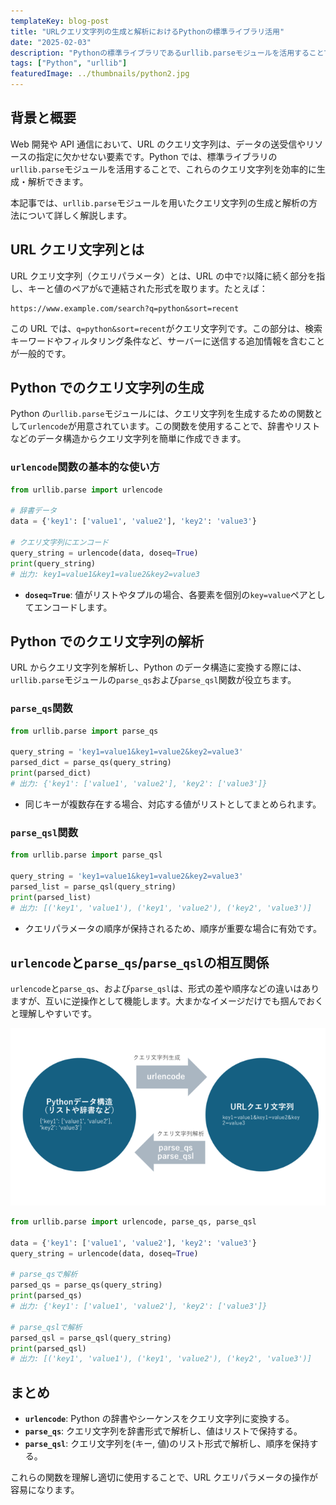 ```yaml
---
templateKey: blog-post
title: "URLクエリ文字列の生成と解析におけるPythonの標準ライブラリ活用"
date: "2025-02-03"
description: "Pythonの標準ライブラリであるurllib.parseモジュールを活用することで、これらのクエリ文字列を効率的に生成・解析できます。本記事では、urlencode、parse_qs、およびparse_qsl関数の役割や相互関係、具体的な使用方法について詳しく解説します。"
tags: ["Python", "urllib"]
featuredImage: ../thumbnails/python2.jpg
---
```


## 背景と概要

Web 開発や API 通信において、URL のクエリ文字列は、データの送受信やリソースの指定に欠かせない要素です。Python では、標準ライブラリの`urllib.parse`モジュールを活用することで、これらのクエリ文字列を効率的に生成・解析できます。

本記事では、`urllib.parse`モジュールを用いたクエリ文字列の生成と解析の方法について詳しく解説します。

## URL クエリ文字列とは

URL クエリ文字列（クエリパラメータ）とは、URL の中で`?`以降に続く部分を指し、キーと値のペアが`&`で連結された形式を取ります。たとえば：

```
https://www.example.com/search?q=python&sort=recent
```

この URL では、`q=python&sort=recent`がクエリ文字列です。この部分は、検索キーワードやフィルタリング条件など、サーバーに送信する追加情報を含むことが一般的です。

## Python でのクエリ文字列の生成

Python の`urllib.parse`モジュールには、クエリ文字列を生成するための関数として`urlencode`が用意されています。この関数を使用することで、辞書やリストなどのデータ構造からクエリ文字列を簡単に作成できます。

### `urlencode`関数の基本的な使い方

```python
from urllib.parse import urlencode

# 辞書データ
data = {'key1': ['value1', 'value2'], 'key2': 'value3'}

# クエリ文字列にエンコード
query_string = urlencode(data, doseq=True)
print(query_string)
# 出力: key1=value1&key1=value2&key2=value3
```

- **`doseq=True`**: 値がリストやタプルの場合、各要素を個別の`key=value`ペアとしてエンコードします。

## Python でのクエリ文字列の解析

URL からクエリ文字列を解析し、Python のデータ構造に変換する際には、`urllib.parse`モジュールの`parse_qs`および`parse_qsl`関数が役立ちます。

### `parse_qs`関数

```python
from urllib.parse import parse_qs

query_string = 'key1=value1&key1=value2&key2=value3'
parsed_dict = parse_qs(query_string)
print(parsed_dict)
# 出力: {'key1': ['value1', 'value2'], 'key2': ['value3']}
```

- 同じキーが複数存在する場合、対応する値がリストとしてまとめられます。

### `parse_qsl`関数

```python
from urllib.parse import parse_qsl

query_string = 'key1=value1&key1=value2&key2=value3'
parsed_list = parse_qsl(query_string)
print(parsed_list)
# 出力: [('key1', 'value1'), ('key1', 'value2'), ('key2', 'value3')]
```

- クエリパラメータの順序が保持されるため、順序が重要な場合に有効です。

## `urlencode`と`parse_qs`/`parse_qsl`の相互関係

`urlencode`と`parse_qs`、および`parse_qsl`は、形式の差や順序などの違いはありますが、互いに逆操作として機能します。大まかなイメージだけでも掴んでおくと理解しやすいです。

![urlencode_parse_qs_parse_qsl.png](./urlencode_parse_qs_parse_qsl.png)

```python
from urllib.parse import urlencode, parse_qs, parse_qsl

data = {'key1': ['value1', 'value2'], 'key2': 'value3'}
query_string = urlencode(data, doseq=True)

# parse_qsで解析
parsed_qs = parse_qs(query_string)
print(parsed_qs)
# 出力: {'key1': ['value1', 'value2'], 'key2': ['value3']}

# parse_qslで解析
parsed_qsl = parse_qsl(query_string)
print(parsed_qsl)
# 出力: [('key1', 'value1'), ('key1', 'value2'), ('key2', 'value3')]
```

## まとめ

- **`urlencode`**: Python の辞書やシーケンスをクエリ文字列に変換する。
- **`parse_qs`**: クエリ文字列を辞書形式で解析し、値はリストで保持する。
- **`parse_qsl`**: クエリ文字列を(キー, 値)のリスト形式で解析し、順序を保持する。

これらの関数を理解し適切に使用することで、URL クエリパラメータの操作が容易になります。
